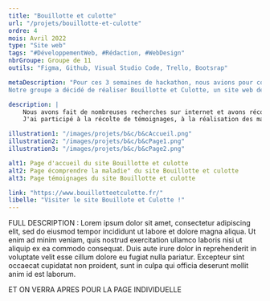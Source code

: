 ```yaml
---
title: "Bouillotte et culotte"
url: "/projets/bouillotte-et-culotte"
ordre: 4
mois: Avril 2022
type: "Site web"
tags: "#DéveloppementWeb, #Rédaction, #WebDesign"
nbrGroupe: Groupe de 11
outils: "Figma, Github, Visual Studio Code, Trello, Bootsrap"

metaDescription: "Pour ces 3 semaines de hackathon, nous avions pour consigne de créer un projet destiné à 
Notre groupe a décidé de réaliser Bouillotte et Culotte, un site web dédié à la sensibilisation sur l'endométriose, en particulier pour les jeunes filles."

description: |
    Nous avons fait de nombreuses recherches sur internet et avons récolté une vingtaine de témoignages auprès de femmes victimes d'endométriose. Entre les errances diagnostiques, les symptômes divers et le manque de reconnaissance de la maladie, nous avons mis en place un site web qui regroupe tout types d'informations et de conseils pour celles et ceux qui se posent des questions.
    J'ai participé à la récolte de témoignages, à la réalisation des maquettes du site et à une partie de son intégration HTML, SASS et Bootsrap.

illustration1: "/images/projets/b&c/b&cAccueil.png"
illustration2: "/images/projets/b&c/b&cPage1.png"
illustration3: "/images/projets/b&c/b&cPage2.png"

alt1: Page d'accueil du site Bouillotte et culotte
alt2: Page écomprendre la maladie" du site Bouillotte et culotte
alt3: Page témoignages du site Bouillotte et culotte

link: "https://www.bouillotteetculotte.fr/"
libelle: "Visiter le site Bouillote et Culotte !"
---
```


FULL DESCRIPTION : Lorem ipsum dolor sit amet, consectetur adipiscing elit, sed do eiusmod tempor incididunt ut labore et dolore magna aliqua. Ut enim ad minim veniam, quis nostrud exercitation ullamco laboris nisi ut aliquip ex ea commodo consequat. Duis aute irure dolor in reprehenderit in voluptate velit esse cillum dolore eu fugiat nulla pariatur. Excepteur sint occaecat cupidatat non proident, sunt in culpa qui officia deserunt mollit anim id est laborum.


ET ON VERRA APRES POUR LA PAGE INDIVIDUELLE
